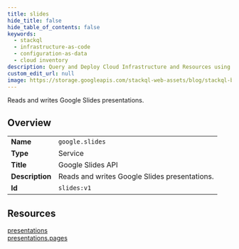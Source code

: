 ```yaml
---
title: slides
hide_title: false
hide_table_of_contents: false
keywords:
  - stackql
  - infrastructure-as-code
  - configuration-as-data
  - cloud inventory
description: Query and Deploy Cloud Infrastructure and Resources using SQL
custom_edit_url: null
image: https://storage.googleapis.com/stackql-web-assets/blog/stackql-blog-post-featured-image.png
---
```

Reads and writes Google Slides presentations.  
    

## Overview
<table><tbody>
<tr><td><b>Name</b></td><td><code>google.slides</code></td></tr>
<tr><td><b>Type</b></td><td>Service</td></tr>
<tr><td><b>Title</b></td><td>Google Slides API</td></tr>
<tr><td><b>Description</b></td><td>Reads and writes Google Slides presentations.</td></tr>
<tr><td><b>Id</b></td><td><code>slides:v1</code></td></tr>
</tbody></table>

## Resources
<div class="row">
<div class="providerDocColumn">
<a href="/providers/google/slides/presentations/">presentations</a><br />
</div>
<div class="providerDocColumn">
<a href="/providers/google/slides/presentations.pages/">presentations.pages</a><br />
</div>
</div>
